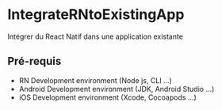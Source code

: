 # IntegrateRNtoExistingApp

Intégrer du React Natif dans une application existante 

## Pré-requis

* RN Development environment (Node js, CLI ...)
* Android Development environment (JDK, Android Studio ...) 
* iOS Development environment (Xcode, Cocoapods ...)

